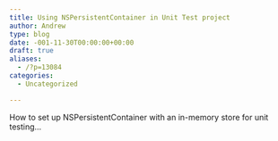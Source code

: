 ```yaml
---
title: Using NSPersistentContainer in Unit Test project
author: Andrew
type: blog
date: -001-11-30T00:00:00+00:00
draft: true
aliases:
  - /?p=13084
categories:
  - Uncategorized

---
```

How to set up NSPersistentContainer with an in-memory store for unit testing&#8230;